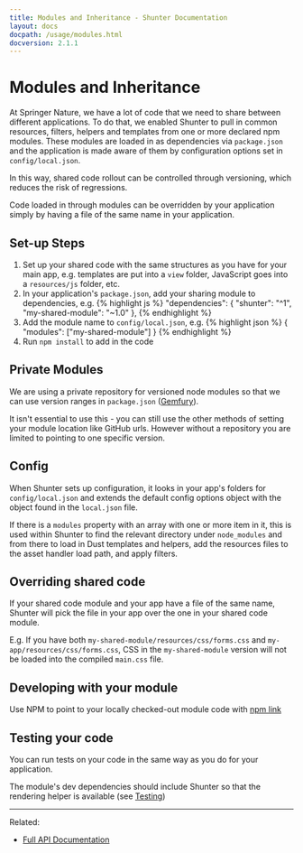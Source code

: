 ```yaml
---
title: Modules and Inheritance - Shunter Documentation
layout: docs
docpath: /usage/modules.html
docversion: 2.1.1
---
```


Modules and Inheritance
=======================

At Springer Nature, we have a lot of code that we need to share between different applications.  To do that, we enabled Shunter to pull in common resources, filters, helpers and templates from one or more declared npm modules.  These modules are loaded in as dependencies via `package.json` and the application is made aware of them by configuration options set in `config/local.json`.

In this way, shared code rollout can be controlled through versioning, which reduces the risk of regressions.

Code loaded in through modules can be overridden by your application simply by having a file of the same name in your application.

Set-up Steps
------------
1. Set up your shared code with the same structures as you have for your main app, e.g. templates are put into a `view` folder, JavaScript goes into a `resources/js` folder, etc.
1. In your application's `package.json`, add your sharing module to dependencies, e.g.
{% highlight js %}
"dependencies": {
	"shunter": "^1",
	"my-shared-module": "~1.0"
},
{% endhighlight %}
1. Add the module name to `config/local.json`, e.g.
{% highlight json %}
{
	"modules": ["my-shared-module"]
}
{% endhighlight %}
1. Run `npm install` to add in the code

Private Modules
---------------
We are using a private repository for versioned node modules so that we can use version ranges in `package.json` ([Gemfury](https://gemfury.com/)).

It isn't essential to use this - you can still use the other methods of setting your module location like GitHub urls.  However without a repository you are limited to pointing to one specific version.

Config
------
When Shunter sets up configuration, it looks in your app's folders for `config/local.json` and extends the default config options object with the object found in the `local.json` file.

If there is a `modules` property with an array with one or more item in it, this is used within Shunter to find the relevant directory under `node_modules` and from there to load in Dust templates and helpers, add the resources files to the asset handler load path, and apply filters.

Overriding shared code
------------------------------
If your shared code module and your app have a file of the same name, Shunter will pick the file in your app over the one in your shared code module.

E.g.
If you have both `my-shared-module/resources/css/forms.css` and `my-app/resources/css/forms.css`, CSS in the `my-shared-module` version will not be loaded into the compiled `main.css` file.

Developing with your module
---------------------------

Use NPM to point to your locally checked-out module code with [npm link](https://docs.npmjs.com/cli/link)

Testing your code
------------------------
You can run tests on your code in the same way as you do for your application.

The module's dev dependencies should include Shunter so that the rendering helper is available (see [Testing](testing.html))

---

Related:

- [Full API Documentation](index.html)
